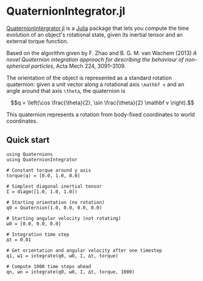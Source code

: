 
# QuaternionIntegrator.jl

[QuaternionIntergrator.jl](https://github.com/dronir/QuaternionIntegrator.jl) is a
[Julia](https://julialang.org) package that lets you compute the time evolution of an
object's rotational state, given its inertial tensor and an external torque function.

Based on the algorithm given by F. Zhao and B. G. M. van Wachem (2013) _A novel Quaternion
integration approach for describing the behaviour of non-spherical particles_, Acta Mech
224, 3091–3109.

The orientation of the object is represented as a standard rotation quaternion: given a
unit vector along a rotational axis ``\mathbf v`` and an angle around that axis ``\theta``,
the quaternion is

```math
q = \left(\cos \frac{\theta}{2}, \sin \frac{\theta}{2} \mathbf v \right).
```

This quaternion represents a rotation from body-fixed coordinates to world coordinates.

## Quick start

```
using Quaternions
using QuaternionIntegrator

# Constant torque around y axis
torque(q) = [0.0, 1.0, 0.0]

# Simplest diagonal inertial tensor
I = diagm([1.0, 1.0, 1.0])

# Starting orientation (no rotation)
q0 = Quaternion(1.0, 0.0, 0.0, 0.0)

# Starting angular velocity (not rotating)
ω0 = [0.0, 0.0, 0.0]

# Integration time step
∆t = 0.01

# Get orientation and angular velocity after one timestep
q1, ω1 = integrate(q0, ω0, I, ∆t, torque)

# Compute 1000 time steps ahead
qn, ωn = integrate(q0, ω0, I, ∆t, torque, 1000)
```
